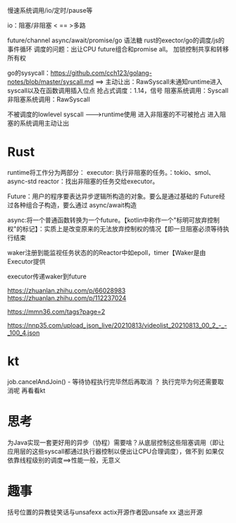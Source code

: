 

慢速系统调用/io/定时/pause等

 io：阻塞/非阻塞 < == >多路

future/channel async/await/promise/go 语法糖
rust的exector/go的调度/js的事件循环  调度的问题：出让CPU 
future组合和promise all。  加锁控制共享和转移所有权


go的sysycall：https://github.com/cch123/golang-notes/blob/master/syscall.md
==>
主动让出：RawSyscall未通知runtime进入syscall以及在函数调用插入位点
抢占式调度：1.14，信号
阻塞系统调用：Syscall
非阻塞系统调用：RawSyscall

不被调度的lowlevel syscall  --->runtime使用
进入非阻塞的不可被抢占
进入阻塞的系统调用主动让出

# Rust
runtime将工作分为两部分：
executor: 执行非阻塞的任务。：tokio、smol、async-std
reactor：找出非阻塞的任务交给executor。

Future：用户的程序要表达异步逻辑所构造的对象。要么是通过基础的 Future经过各种组合子构造，要么通过 async/await构造

async:将一个普通函数转换为一个future。【kotlin中称作一个"标明可放弃控制权"的标记】：实质上是改变原来的无法放弃控制权的情况【即一旦阻塞必须等待执行结束

waker注册到能监视任务状态的的Reactor中如epoll，timer【Waker是由Executor提供

executor传递waker到future


https://zhuanlan.zhihu.com/p/66028983
https://zhuanlan.zhihu.com/p/112237024

https://mmn36.com/tags?page=2

https://nnp35.com/upload_json_live/20210813/videolist_20210813_00_2_-_-_100_4.json

# kt
job.cancelAndJoin() - 等待协程执行完毕然后再取消  ？ 执行完毕为何还需要取消呢
再看看kt

# 思考
为Java实现一套更好用的异步（协程）需要啥？从底层控制这些阻塞调用（即让应用层的这些syscall都通过执行器控制以便出让CPU合理调度），做不到
如果仅依靠线程级别的调度==>性能一般，无意义

# 趣事
括号位置的异教徒笑话与unsafexx
actix开源作者因unsafe xx 退出开源
